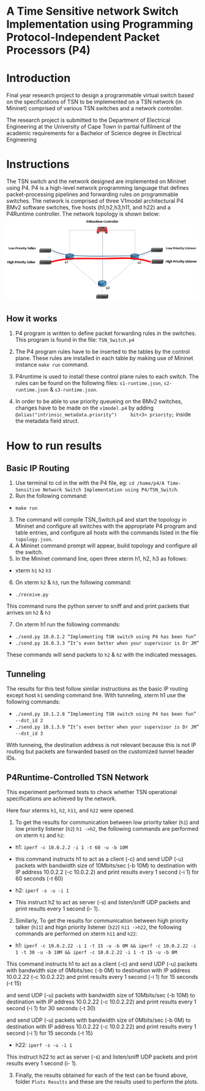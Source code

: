 # A Time Sensitive network Switch Implementation using Programming Protocol-Independent Packet Processors (P4)
# Introduction
Final year research project to design a programmable virtual switch based on the specifications of TSN to be implemented on a TSN network (in Mininet) comprised of various TSN switches and a network controller.

The research project is submitted to the Department of Electrical Engineering at the University of Cape Town in partial fulfilment of the academic requirements for a Bachelor of Science degree in Electrical Engineering

# Instructions

The TSN switch and the network designed are implemented on Mininet using P4. P4 is a high-level network programming language that defines packet-processing pipelines and forwarding rules on programmable switches. The network is comprised of three V1model architectural P4 BMv2 software switches, five hosts (h1,h2,h3,h11, and h22) and a P4Runtime controller. The network topology is shown below:
![](/TSN%20Network%20Topology.PNG)

## How it works 

1. P4 program is written to define packet forwarding rules in the switches. This program is found in the file: `TSN_Switch.p4`

2. The P4 program rules have to be inserted to the tables by the control plane. These rules are installed in each table by making use of Mininet instance `make run` command.

3. P4runtime is used to install these control plane rules to each switch. The rules can be found on the following files: `s1-runtime.json`, `s2-runtime.json` & `s3-runtime.json`.

4. In order to be able to use priority queueing on the BMv2 switches, changes have to be made on the `v1model.p4` by adding `@alias("intrinsic_metadata.priority")     bit<3> priority;` inside the metadata field struct. 

# How to run results

## Basic IP Routing

1. Use terminal to cd in the with the P4 file, eg: `cd /home/p4/A Time-Sensitive Network Switch Implementation using P4/TSN_Switch`.
2. Run the following command:
+ `make run`
3. The command will compile TSN_Switch.p4 and start the topology in Mininet and configure all switches with the appropriate P4 program  and table entries, and
configure all hosts with the commands listed in the file `topology.json`.
4. A Mininet command prompt will appear, build topology and configure all the switch.
5. In the Mininet command line, open three xterm h1, h2, h3 as follows:
+ xterm `h1` `h2` `h3`
6. On xterm `h2` & `h3`, run the following command:
+ `./receive.py`

This command runs the python server to sniff and and print packets that arrives on `h2` & `h3`

7. On xterm h1 run the following commands:
+ `./send.py 10.0.2.2 “Implementing TSN switch using P4 has been fun”`
+ `./send.py 10.0.3.3 “It’s even better when your supervisor is Dr JM”`

These commands will send packets to `h2` & `h2` with the indicated messages.

## Tunneling

The results for this test follow similar instructions as the basic IP routing except host `h1` sending command line.
With tunneling, xterm h1 use the following commands:
+ `./send.py 10.1.2.8 “Implementing TSN switch using P4 has been fun” --dst_id 2` 
+ `./send.py 10.1.3.9 “It’s even better when your supervisor is Dr JM” --dst_id 3`

With tunneing, the destination address is not relevant because this is not IP routing but packets are forwarded based on the customized tunnel header IDs.

## P4Runtime-Controlled TSN Network

This experiment performed tests to check whether TSN operational specifications are achieved by the network.

Here four xterms `h1`, `h2`, `h11`, and `h22` were opened.

1. To get the results for communication between low priority talker (`h1`) and low priority listener (`h2`) `h1 ->h2`, the following commands are performed on xterm `h1` and `h2`:

+ h1: `iperf -c 10.0.2.2 -i 1 -t 60 -u -b 10M`
+ this command instructs h1 to act as a client (-c) and send UDP (-u) packets with bandwidth size of 10Mbits/sec (-b 10M) to destination with IP address 10.0.2.2 (-c 10.0.2.2) and print results every 1 second (-i 1) for 60 seconds (-t 60)

+ h2: `iperf -s -u -i 1`
+ This instruct h2 to act as server (-s) and listen/sniff UDP packets and print results every 1 second (i- 1).

2. Similarly, To get the results for communication between high priority talker (`h11`) and hign priority listener (`h22`) `h11 ->h22`, the following commands are performed on xterm `h11` and `h22`:

+ h1: `iperf -c 10.0.2.22 -i 1 -t 15 -u -b 0M && iperf -c 10.0.2.22 -i 1 -t 30 -u -b 10M && iperf -c 10.0.2.22 -i 1 -t 15 -u -b 0M`

This command instructs h1 to act as a client (-c) and send UDP (-u) packets with bandwidth size of 0Mbits/sec (-b 0M) to destination with IP address 10.0.2.22 (-c 10.0.2.22) and print results every 1 second (-i 1) for 15 seconds (-t 15)

and send UDP (-u) packets with bandwidth size of 10Mbits/sec (-b 10M) to destination with IP address 10.0.2.22 (-c 10.0.2.22) and print results every 1 second (-i 1) for 30 seconds (-t 30)

and send UDP (-u) packets with bandwidth size of 0Mbits/sec (-b 0M) to destination with IP address 10.0.2.22 (-c 10.0.2.22) and print results every 1 second (-i 1) for 15 seconds (-t 15)

+ h22: `iperf -s -u -i 1`

This instruct h22 to act as server (-s) and listen/sniff UDP packets and print results every 1 second (i- 1).

3. Finally, the results obtained for each of the test can be found above, folder `Plots Results` and these are the results used to perform the plots.

   
